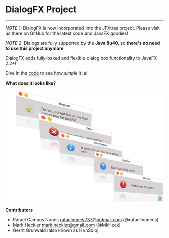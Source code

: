 DialogFX Project
================

*****

_NOTE 1_: DialogFX is now incorporated into the JFXtras project. Please visit us there on GitHub for the latest
code and JavaFX goodies!

_NOTE 2_: Dialogs are fully supported by the **Java 8u40**, so **there's no need to use this project anymore**.

DialogFX adds fully-baked and flexible dialog box functionality to JavaFX 2.2+!

Dive in the [code](https://github.com/rafaelcn/DialogFX/blob/master/examples/Main.java) to see how _simple_ it is!

__What does it looks like?__

![DialogFX application example](sample.png)


__Contributors__
 
 * Rafael Campos Nunes <rafaelnunes737@hotmail.com> (@rafaellnunees)
 * Mark Heckler <mark.heckler@gmail.com> (@MkHeck)
 * Gerrit Grunwald (also known as HanSolo)
